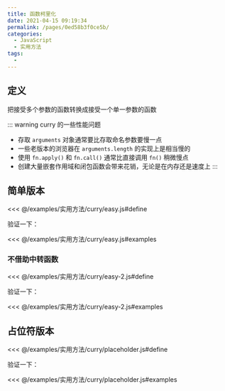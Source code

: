 ```yaml
---
title: 函数柯里化
date: 2021-04-15 09:19:34
permalink: /pages/0ed58b3f0ce5b/
categories:
  - JavaScript
  - 实用方法
tags:
  -
---
```


## 定义

把接受多个参数的函数转换成接受一个单一参数的函数

::: warning curry 的一些性能问题

- 存取 `arguments` 对象通常要比存取命名参数要慢一点
- 一些老版本的浏览器在 `arguments.length` 的实现上是相当慢的
- 使用 `fn.apply()` 和 `fn.call()` 通常比直接调用 `fn()` 稍微慢点
- 创建大量嵌套作用域和闭包函数会带来花销，无论是在内存还是速度上
  :::

## 简单版本

<<< @/examples/实用方法/curry/easy.js#define

验证一下：

<<< @/examples/实用方法/curry/easy.js#examples

### 不借助中转函数

<<< @/examples/实用方法/curry/easy-2.js#define

验证一下：

<<< @/examples/实用方法/curry/easy-2.js#examples

## 占位符版本

<<< @/examples/实用方法/curry/placeholder.js#define

验证一下：

<<< @/examples/实用方法/curry/placeholder.js#examples
